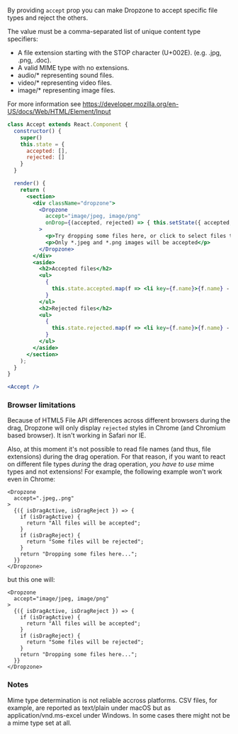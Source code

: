 By providing `accept` prop you can make Dropzone to accept specific file types and reject the others.

The value must be a comma-separated list of unique content type specifiers:
* A file extension starting with the STOP character (U+002E). (e.g. .jpg, .png, .doc).
* A valid MIME type with no extensions.
* audio/* representing sound files.
* video/* representing video files.
* image/* representing image files.

For more information see https://developer.mozilla.org/en-US/docs/Web/HTML/Element/Input

```jsx harmony
class Accept extends React.Component {
  constructor() {
    super()
    this.state = {
      accepted: [],
      rejected: []
    }
  }

  render() {
    return (
      <section>
        <div className="dropzone">
          <Dropzone
            accept="image/jpeg, image/png"
            onDrop={(accepted, rejected) => { this.setState({ accepted, rejected }); }}
          >
            <p>Try dropping some files here, or click to select files to upload.</p>
            <p>Only *.jpeg and *.png images will be accepted</p>
          </Dropzone>
        </div>
        <aside>
          <h2>Accepted files</h2>
          <ul>
            {
              this.state.accepted.map(f => <li key={f.name}>{f.name} - {f.size} bytes</li>)
            }
          </ul>
          <h2>Rejected files</h2>
          <ul>
            {
              this.state.rejected.map(f => <li key={f.name}>{f.name} - {f.size} bytes</li>)
            }
          </ul>
        </aside>
      </section>
    );
  }
}

<Accept />
```

### Browser limitations

Because of HTML5 File API differences across different browsers during the drag, Dropzone will only display `rejected` styles in Chrome (and Chromium based browser). It isn't working in Safari nor IE.

Also, at this moment it's not possible to read file names (and thus, file extensions) during the drag operation. For that reason, if you want to react on different file types _during_ the drag operation, _you have to use_ mime types and not extensions! For example, the following example won't work even in Chrome:

```
<Dropzone
  accept=".jpeg,.png"
>
  {({ isDragActive, isDragReject }) => {
    if (isDragActive) {
      return "All files will be accepted";
    }
    if (isDragReject) {
      return "Some files will be rejected";
    }
    return "Dropping some files here...";
  }}
</Dropzone>
```

but this one will:

```
<Dropzone
  accept="image/jpeg, image/png"
>
  {({ isDragActive, isDragReject }) => {
    if (isDragActive) {
      return "All files will be accepted";
    }
    if (isDragReject) {
      return "Some files will be rejected";
    }
    return "Dropping some files here...";
  }}
</Dropzone>
```

### Notes

Mime type determination is not reliable accross platforms. CSV files, for example, are reported as text/plain under macOS but as application/vnd.ms-excel under Windows. In some cases there might not be a mime type set at all.

